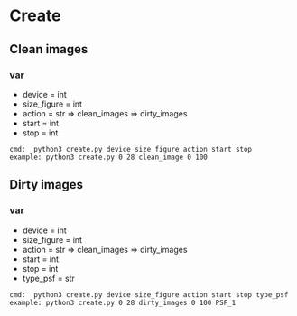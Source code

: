 # Create 


## Clean images

### var
 * device = int
 * size_figure = int
 * action = str 
          => clean_images
          => dirty_images
 * start = int 
 * stop = int
 

```
cmd:  python3 create.py device size_figure action start stop
example: python3 create.py 0 28 clean_image 0 100
```

## Dirty images

### var
 * device = int
 * size_figure = int
 * action = str 
          => clean_images
          => dirty_images
 * start = int 
 * stop = int
 * type_psf = str
  
```
cmd:  python3 create.py device size_figure action start stop type_psf
example: python3 create.py 0 28 dirty_images 0 100 PSF_1
```

